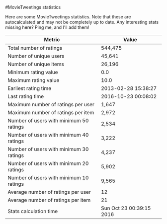 #MovieTweetings statistics

Here are some MovieTweetings statistics. Note that these are autocalculated and may not be completely up to date. Any interesting stats missing here? Ping me, and I'll add them!

Metric | Value
--- | ---
Total number of ratings                 | 544,475
Number of unique users                  | 45,641
Number of unique items                  | 26,196
Minimum rating value                    | 0.0
Maximum rating value                    | 10.0
Earliest rating time                    | 2013-02-28 15:38:27
Last rating time                        | 2016-10-23 00:08:02
Maximum number of ratings per user      | 1,647
Maximum number of ratings per item      | 2,972
Number of users with minimum 50 ratings | 2,534
Number of users with minimum 40 ratings | 3,222
Number of users with minimum 30 ratings | 4,237
Number of users with minimum 20 ratings | 5,902
Number of users with minimum 10 ratings | 9,565
Average number of ratings per user      | 12
Average number of ratings per item      | 21
Stats calculation time                  | Sun Oct 23 00:39:15 2016

